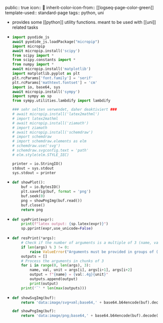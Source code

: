 public:: true
icon:: 🐍
inherit-color-icon-from:: [[logseq-page-color-green]] 
template-used:: standard-page
tags:: python, uni

- provides some [[python]] utility functions. meant to be used with [[uni]] related tasks
- ```python
  import pyodide_js
  await pyodide_js.loadPackage("micropip")
  import micropip
  await micropip.install('scipy')
  from scipy import *
  from scipy.constants import *
  from numpy import *
  await micropip.install('matplotlib')
  import matplotlib.pyplot as plt
  plt.rcParams['font.family'] = 'serif'
  plt.rcParams['mathtext.fontset'] = 'cm'
  import io, base64, sys
  await micropip.install('sympy')
  import sympy as sp
  from sympy.utilities.lambdify import lambdify
  
  ### sehr selten verwendet, daher deaktiviert ###
  # await micropip.install('latex2mathml')
  # import latex2mathml
  # await micropip.install('ziamath')
  # import ziamath 
  # await micropip.install('schemdraw')
  # import schemdraw
  # import schemdraw.elements as elm
  # schemdraw.use('svg')
  # schemdraw.svgconfig.text = 'path'
  # elm.style(elm.STYLE_IEC)
  
  printer = io.StringIO()
  stdout = sys.stdout
  sys.stdout = printer
  ```
- ```python
  def showPlot():
      buf = io.BytesIO()
      plt.savefig(buf, format = 'png')
      buf.seek(0)
      png = showPngImg(buf.read())
      buf.close()
      return png
  ```
- ```python
  def symPrint(expr):
      print(f"latex output: {sp.latex(expr)}")
      sp.pprint(expr,use_unicode=False)
  ```
- ```python
  def resPrint(*args):
      # Check if the number of arguments is a multiple of 3 (name, val, unit)
      if len(args) % 3 != 0:
          raise ValueError("Arguments must be provided in groups of (name, val, unit)")
      outputs = []
      # Process the arguments in chunks of 3
      for i in range(0, len(args), 3):
          name, val, unit = args[i], args[i+1], args[i+2]
          output = f"{name} = {val:.4g}{unit}"
          outputs.append(output)
          print(output)
      print('‾' * len(max(outputs)))
  ```
- ```python
  def showSvgImg(buf):
      return 'data:image/svg+xml;base64,' + base64.b64encode(buf).decode('UTF-8')
  
  def showPngImg(buf):
      return 'data:image/png;base64,' + base64.b64encode(buf).decode('UTF-8')
  
  ```